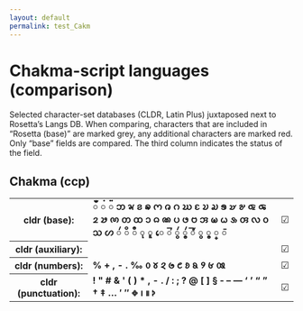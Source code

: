 ```yaml
---
layout: default
permalink: test_Cakm
---
```


<h1>Chakma-script languages (comparison)</h1>

<p>Selected character-set databases (CLDR, Latin Plus) juxtaposed next to Rosetta’s Langs DB. When comparing, characters that are included in “Rosetta (base)” are marked grey, any additional characters are marked red. Only “base” fields are compared. The third column indicates the status of the field.<p>

<h2>Chakma (ccp)</h2>

<table>
 <tr><th>cldr (base):</th><td><strong>𑄀</strong> <strong>𑄁</strong> <strong>𑄂</strong> <strong>𑄃</strong> <strong>𑄄</strong> <strong>𑄅</strong> <strong>𑄆</strong> <strong>𑄇</strong> <strong>𑄈</strong> <strong>𑄉</strong> <strong>𑄊</strong> <strong>𑄋</strong> <strong>𑄌</strong> <strong>𑄍</strong> <strong>𑄎</strong> <strong>𑄏</strong> <strong>𑄐</strong> <strong>𑄑</strong> <strong>𑄒</strong> <strong>𑄓</strong> <strong>𑄔</strong> <strong>𑄕</strong> <strong>𑄖</strong> <strong>𑄗</strong> <strong>𑄘</strong> <strong>𑄙</strong> <strong>𑄚</strong> <strong>𑄛</strong> <strong>𑄜</strong> <strong>𑄝</strong> <strong>𑄞</strong> <strong>𑄟</strong> <strong>𑄠</strong> <strong>𑄡</strong> <strong>𑄢</strong> <strong>𑄣</strong> <strong>𑄤</strong> <strong>𑄥</strong> <strong>𑄦</strong> <strong>𑄧</strong> <strong>𑄨</strong> <strong>𑄩</strong> <strong>𑄪</strong> <strong>𑄫</strong> <strong>𑄬</strong> <strong>𑄭</strong> <strong>𑄮</strong> <strong>𑄯</strong> <strong>𑄰</strong> <strong>𑄱</strong> <strong>𑄲</strong> <strong>𑄳</strong> <strong>𑄴</strong> </td><td>☑︎</td></tr>
<tr><th>cldr (auxiliary):</th><td><span></span> </td><td>☑︎</td></tr>
<tr><th>cldr (numbers):</th><td><strong>%</strong> <strong>+</strong> <strong>,</strong> <strong>-</strong> <strong>.</strong> <strong>‰</strong> <strong>𑄶</strong> <strong>𑄷</strong> <strong>𑄸</strong> <strong>𑄹</strong> <strong>𑄺</strong> <strong>𑄻</strong> <strong>𑄼</strong> <strong>𑄽</strong> <strong>𑄾</strong> <strong>𑄿</strong> </td><td>☑︎</td></tr>
<tr><th>cldr (punctuation):</th><td><strong>!</strong> <strong>"</strong> <strong>#</strong> <strong>&</strong> <strong>'</strong> <strong>(</strong> <strong>)</strong> <strong>*</strong> <strong>,</strong> <strong>-</strong> <strong>.</strong> <strong>/</strong> <strong>:</strong> <strong>;</strong> <strong>?</strong> <strong>@</strong> <strong>[</strong> <strong>]</strong> <strong>§</strong> <strong>‐</strong> <strong>–</strong> <strong>—</strong> <strong>‘</strong> <strong>’</strong> <strong>“</strong> <strong>”</strong> <strong>†</strong> <strong>‡</strong> <strong>…</strong> <strong>′</strong> <strong>″</strong> <strong>𑅀</strong> <strong>𑅁</strong> <strong>𑅂</strong> <strong>𑅃</strong> </td><td>☑︎</td></tr>
 </table>

